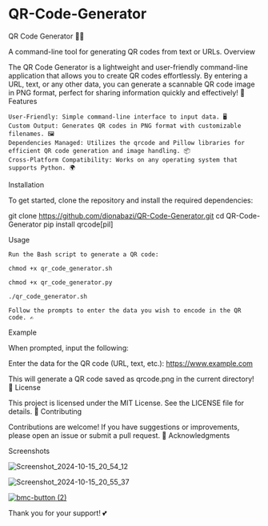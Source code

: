 # QR-Code-Generator


QR Code Generator 📱✨

A command-line tool for generating QR codes from text or URLs.
Overview

The QR Code Generator is a lightweight and user-friendly command-line application that allows you to create QR codes effortlessly. By entering a URL, text, or any other data, you can generate a scannable QR code image in PNG format, perfect for sharing information quickly and effectively! 🌟
Features

    User-Friendly: Simple command-line interface to input data. 🖥️
    Custom Output: Generates QR codes in PNG format with customizable filenames. 🖼️
    Dependencies Managed: Utilizes the qrcode and Pillow libraries for efficient QR code generation and image handling. 📦
    Cross-Platform Compatibility: Works on any operating system that supports Python. 🌍

Installation

To get started, clone the repository and install the required dependencies:


git clone https://github.com/dionabazi/QR-Code-Generator.git
cd QR-Code-Generator
pip install qrcode[pil]

Usage

    Run the Bash script to generate a QR code:

    chmod +x qr_code_generator.sh

    chmod +x qr_code_generator.py

    ./qr_code_generator.sh

    Follow the prompts to enter the data you wish to encode in the QR code. ✍️

Example

When prompted, input the following:


Enter the data for the QR code (URL, text, etc.):
https://www.example.com

This will generate a QR code saved as qrcode.png in the current directory! 🎉
License

This project is licensed under the MIT License. See the LICENSE file for details. 📜
Contributing

Contributions are welcome! If you have suggestions or improvements, please open an issue or submit a pull request. 🤝
Acknowledgments



Screenshots

![Screenshot_2024-10-15_20_54_12](https://github.com/user-attachments/assets/a2da0f87-8da9-4ee2-8bfd-ba75f6023530)



![Screenshot_2024-10-15_20_55_37](https://github.com/user-attachments/assets/fd7dbd3b-b60d-41c5-b810-1e03ee684db6)




[![bmc-button (2)](https://github.com/user-attachments/assets/8a994d82-5bf8-480e-9e64-728d5aba2e14)](https://ko-fi.com/dionabazi)

Thank you for your support! 💕
